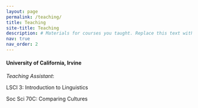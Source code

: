 ```yaml
---
layout: page
permalink: /teaching/
title: Teaching
site-title: Teaching
description: # Materials for courses you taught. Replace this text with your description.
nav: true
nav_order: 2
---
```


#### University of California, Irvine

*Teaching Assistant*:

LSCI 3: Introduction to Linguistics

Soc Sci 70C: Comparing Cultures
